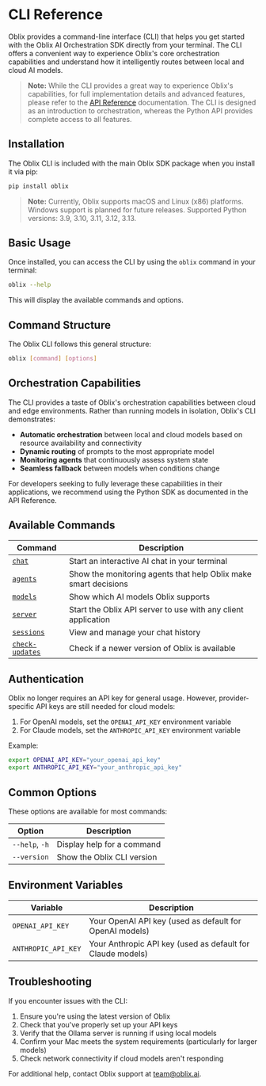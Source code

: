 # CLI Reference

Oblix provides a command-line interface (CLI) that helps you get started with the Oblix AI Orchestration SDK directly from your terminal. The CLI offers a convenient way to experience Oblix's core orchestration capabilities and understand how it intelligently routes between local and cloud AI models.

> **Note:** While the CLI provides a great way to experience Oblix's capabilities, for full implementation details and advanced features, please refer to the [API Reference](../api-reference/client.md) documentation. The CLI is designed as an introduction to orchestration, whereas the Python API provides complete access to all features.

## Installation

The Oblix CLI is included with the main Oblix SDK package when you install it via pip:

```bash
pip install oblix
```

> **Note:** Currently, Oblix supports macOS and Linux (x86) platforms. Windows support is planned for future releases. Supported Python versions: 3.9, 3.10, 3.11, 3.12, 3.13.

## Basic Usage

Once installed, you can access the CLI by using the `oblix` command in your terminal:

```bash
oblix --help
```

This will display the available commands and options.

## Command Structure

The Oblix CLI follows this general structure:

```bash
oblix [command] [options]
```

## Orchestration Capabilities

The CLI provides a taste of Oblix's orchestration capabilities between cloud and edge environments. Rather than running models in isolation, Oblix's CLI demonstrates:

- **Automatic orchestration** between local and cloud models based on resource availability and connectivity
- **Dynamic routing** of prompts to the most appropriate model
- **Monitoring agents** that continuously assess system state
- **Seamless fallback** between models when conditions change

For developers seeking to fully leverage these capabilities in their applications, we recommend using the Python SDK as documented in the API Reference.

## Available Commands

| Command | Description |
|---------|-------------|
| [`chat`](oblix-chat.md) | Start an interactive AI chat in your terminal |
| [`agents`](oblix-agents.md) | Show the monitoring agents that help Oblix make smart decisions |
| [`models`](oblix-models.md) | Show which AI models Oblix supports |
| [`server`](oblix-server.md) | Start the Oblix API server to use with any client application |
| [`sessions`](oblix-sessions.md) | View and manage your chat history |
| [`check-updates`](oblix-check-updates.md) | Check if a newer version of Oblix is available |

## Authentication

Oblix no longer requires an API key for general usage. However, provider-specific API keys are still needed for cloud models:

1. For OpenAI models, set the `OPENAI_API_KEY` environment variable
2. For Claude models, set the `ANTHROPIC_API_KEY` environment variable

Example:
```bash
export OPENAI_API_KEY="your_openai_api_key"
export ANTHROPIC_API_KEY="your_anthropic_api_key"
```

## Common Options

These options are available for most commands:

| Option | Description |
|--------|-------------|
| `--help`, `-h` | Display help for a command |
| `--version` | Show the Oblix CLI version |

## Environment Variables

| Variable | Description |
|----------|-------------|
| `OPENAI_API_KEY` | Your OpenAI API key (used as default for OpenAI models) |
| `ANTHROPIC_API_KEY` | Your Anthropic API key (used as default for Claude models) |

## Troubleshooting

If you encounter issues with the CLI:

1. Ensure you're using the latest version of Oblix
2. Check that you've properly set up your API keys
3. Verify that the Ollama server is running if using local models
4. Confirm your Mac meets the system requirements (particularly for larger models)
5. Check network connectivity if cloud models aren't responding

For additional help, contact Oblix support at [team@oblix.ai](mailto:team@oblix.ai).